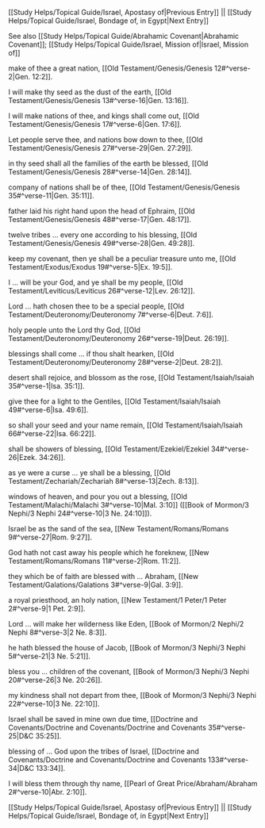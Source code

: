 [[Study Helps/Topical Guide/Israel, Apostasy of|Previous Entry]]  ||  [[Study Helps/Topical Guide/Israel, Bondage of, in Egypt|Next Entry]]

 See also [[Study Helps/Topical Guide/Abrahamic Covenant|Abrahamic Covenant]]; [[Study Helps/Topical Guide/Israel, Mission of|Israel, Mission of]]

 make of thee a great nation, [[Old Testament/Genesis/Genesis 12#^verse-2|Gen. 12:2]].

 I will make thy seed as the dust of the earth, [[Old Testament/Genesis/Genesis 13#^verse-16|Gen. 13:16]].

 I will make nations of thee, and kings shall come out, [[Old Testament/Genesis/Genesis 17#^verse-6|Gen. 17:6]].

 Let people serve thee, and nations bow down to thee, [[Old Testament/Genesis/Genesis 27#^verse-29|Gen. 27:29]].

 in thy seed shall all the families of the earth be blessed, [[Old Testament/Genesis/Genesis 28#^verse-14|Gen. 28:14]].

 company of nations shall be of thee, [[Old Testament/Genesis/Genesis 35#^verse-11|Gen. 35:11]].

 father laid his right hand upon the head of Ephraim, [[Old Testament/Genesis/Genesis 48#^verse-17|Gen. 48:17]].

 twelve tribes ... every one according to his blessing, [[Old Testament/Genesis/Genesis 49#^verse-28|Gen. 49:28]].

 keep my covenant, then ye shall be a peculiar treasure unto me, [[Old Testament/Exodus/Exodus 19#^verse-5|Ex. 19:5]].

 I ... will be your God, and ye shall be my people, [[Old Testament/Leviticus/Leviticus 26#^verse-12|Lev. 26:12]].

 Lord ... hath chosen thee to be a special people, [[Old Testament/Deuteronomy/Deuteronomy 7#^verse-6|Deut. 7:6]].

 holy people unto the Lord thy God, [[Old Testament/Deuteronomy/Deuteronomy 26#^verse-19|Deut. 26:19]].

 blessings shall come ... if thou shalt hearken, [[Old Testament/Deuteronomy/Deuteronomy 28#^verse-2|Deut. 28:2]].

 desert shall rejoice, and blossom as the rose, [[Old Testament/Isaiah/Isaiah 35#^verse-1|Isa. 35:1]].

 give thee for a light to the Gentiles, [[Old Testament/Isaiah/Isaiah 49#^verse-6|Isa. 49:6]].

 so shall your seed and your name remain, [[Old Testament/Isaiah/Isaiah 66#^verse-22|Isa. 66:22]].

 shall be showers of blessing, [[Old Testament/Ezekiel/Ezekiel 34#^verse-26|Ezek. 34:26]].

 as ye were a curse ... ye shall be a blessing, [[Old Testament/Zechariah/Zechariah 8#^verse-13|Zech. 8:13]].

 windows of heaven, and pour you out a blessing, [[Old Testament/Malachi/Malachi 3#^verse-10|Mal. 3:10]] ([[Book of Mormon/3 Nephi/3 Nephi 24#^verse-10|3 Ne. 24:10]]).

 Israel be as the sand of the sea, [[New Testament/Romans/Romans 9#^verse-27|Rom. 9:27]].

 God hath not cast away his people which he foreknew, [[New Testament/Romans/Romans 11#^verse-2|Rom. 11:2]].

 they which be of faith are blessed with ... Abraham, [[New Testament/Galations/Galations 3#^verse-9|Gal. 3:9]].

 a royal priesthood, an holy nation, [[New Testament/1 Peter/1 Peter 2#^verse-9|1 Pet. 2:9]].

 Lord ... will make her wilderness like Eden, [[Book of Mormon/2 Nephi/2 Nephi 8#^verse-3|2 Ne. 8:3]].

 he hath blessed the house of Jacob, [[Book of Mormon/3 Nephi/3 Nephi 5#^verse-21|3 Ne. 5:21]].

 bless you ... children of the covenant, [[Book of Mormon/3 Nephi/3 Nephi 20#^verse-26|3 Ne. 20:26]].

 my kindness shall not depart from thee, [[Book of Mormon/3 Nephi/3 Nephi 22#^verse-10|3 Ne. 22:10]].

 Israel shall be saved in mine own due time, [[Doctrine and Covenants/Doctrine and Covenants/Doctrine and Covenants 35#^verse-25|D&C 35:25]].

 blessing of ... God upon the tribes of Israel, [[Doctrine and Covenants/Doctrine and Covenants/Doctrine and Covenants 133#^verse-34|D&C 133:34]].

 I will bless them through thy name, [[Pearl of Great Price/Abraham/Abraham 2#^verse-10|Abr. 2:10]].

[[Study Helps/Topical Guide/Israel, Apostasy of|Previous Entry]]  ||  [[Study Helps/Topical Guide/Israel, Bondage of, in Egypt|Next Entry]]